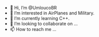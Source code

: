- 👋 Hi, I’m @UmloucoBR
- 👀 I’m interested in AirPlanes and Military.
- 🌱 I’m currently learning C++.
- 💞️ I’m looking to collaborate on ...
- 📫 How to reach me ...

<!---
UmloucoBR/UmloucoBR is a ✨ special ✨ repository because its `README.md` (this file) appears on your GitHub profile.
You can click the Preview link to take a look at your changes.
--->

